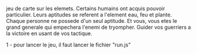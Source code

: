 jeu de carte sur les elemets.
Certains humains ont acquis pouvoir particulier.
Leurs aptitudes se referent a l'element eau, feu et plante.
Chaque personne ne possede d'un seul aptitude.
Et vous, vous etes le grand generale qui empechera l'enemi de tryompher.
Guider vos guerriers a la victoire en usant de vos tactique.

1 - pour lancer le jeu, il faut lancer le fichier "run.js"